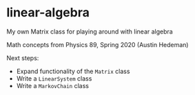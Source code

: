 # linear-algebra
My own Matrix class for playing around with linear algebra

Math concepts from Physics 89, Spring 2020 (Austin Hedeman)

Next steps:
* Expand functionality of the `Matrix` class
* Write a `LinearSystem` class
* Write a `MarkovChain` class
